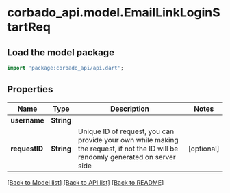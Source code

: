 # corbado_api.model.EmailLinkLoginStartReq

## Load the model package
```dart
import 'package:corbado_api/api.dart';
```

## Properties
Name | Type | Description | Notes
------------ | ------------- | ------------- | -------------
**username** | **String** |  | 
**requestID** | **String** | Unique ID of request, you can provide your own while making the request, if not the ID will be randomly generated on server side | [optional] 

[[Back to Model list]](../README.md#documentation-for-models) [[Back to API list]](../README.md#documentation-for-api-endpoints) [[Back to README]](../README.md)


